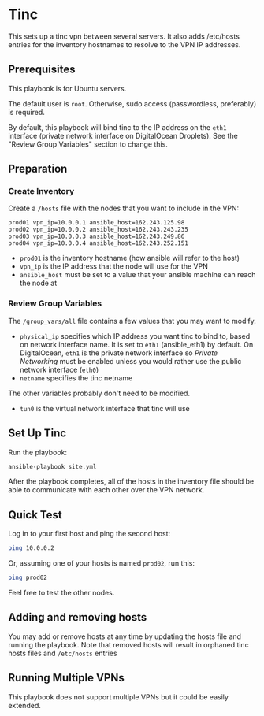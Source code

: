 # Tinc

This sets up a tinc vpn between several servers. It also adds /etc/hosts entries for the inventory hostnames to resolve to the VPN IP addresses.

## Prerequisites

This playbook is for Ubuntu servers.

The default user is `root`. Otherwise, sudo access (passwordless, preferably) is required.

By default, this playbook will bind tinc to the IP address on the `eth1` interface (private network interface on DigitalOcean Droplets). See the "Review Group Variables" section to change this.

## Preparation

### Create Inventory

Create a `/hosts` file with the nodes that you want to include in the VPN:

```
prod01 vpn_ip=10.0.0.1 ansible_host=162.243.125.98
prod02 vpn_ip=10.0.0.2 ansible_host=162.243.243.235
prod03 vpn_ip=10.0.0.3 ansible_host=162.243.249.86
prod04 vpn_ip=10.0.0.4 ansible_host=162.243.252.151
```

- `prod01` is the inventory hostname (how ansible will refer to the host)
- `vpn_ip` is the IP address that the node will use for the VPN
- `ansible_host` must be set to a value that your ansible machine can reach the node at

### Review Group Variables

The `/group_vars/all` file contains a few values that you may want to modify.

- `physical_ip` specifies which IP address you want tinc to bind to, based on network interface name. It is set to `eth1` (ansible_eth1) by default. On DigitalOcean, `eth1` is the private network interface so *Private Networking* must be enabled unless you would rather use the public network interface (`eth0`)
- `netname` specifies the tinc netname

The other variables probably don't need to be modified.

- `tun0` is the virtual network interface that tinc will use

## Set Up Tinc

Run the playbook:

```bash
ansible-playbook site.yml
```

After the playbook completes, all of the hosts in the inventory file should be able to communicate with each other over the VPN network.

## Quick Test

Log in to your first host and ping the second host:

```bash
ping 10.0.0.2
```

Or, assuming one of your hosts is named `prod02`, run this:

```bash
ping prod02
```

Feel free to test the other nodes.

## Adding and removing hosts

You may add or remove hosts at any time by updating the hosts file and running the playbook. Note that removed hosts will result in orphaned tinc hosts files and `/etc/hosts` entries

## Running Multiple VPNs

This playbook does not support multiple VPNs but it could be easily extended.
